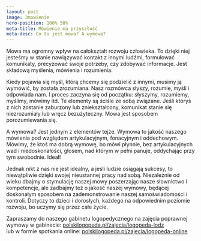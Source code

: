 ```yaml
---
layout: post
image: 3mowienie
hero-position: 100% 50%
meta-title: Mówienie ma przyszłość
meta-desc: Co to jest mowa? A wymowa?
---
```


Mowa ma ogromny wpływ na całokształt rozwoju człowieka. To dzięki niej jesteśmy w stanie nawiązywać kontakt z innymi ludźmi, formułować komunikaty, precyzować swoje potrzeby, czy zdobywać informacje. Jest składową myślenia, mówienia i rozumienia.

Kiedy pojawia się myśl, którą chcemy się podzielić z innymi, musimy ją wymówić, by została zrozumiana. Nasz rozmówca słyszy, rozumie, myśli i odpowiada nam. I proces zaczyna się od początku: słyszymy, rozumiemy, myślimy, mówimy itd. Te elementy są ściśle ze sobą związane. Jeśli któryś z nich zostanie zaburzony lub zniekształcony, komunikat stanie się niezrozumiały lub wręcz bezużyteczny. Mowa jest sposobem porozumiewania się.

A wymowa? Jest jednym z elementów tejże. Wymowa to jakość naszego mówienia pod względem artykulacyjnym, fonacyjnym i oddechowym.
Mówimy, że ktoś ma dobrą wymowę, bo mówi płynnie, bez artykulacyjnych wad i niedoskonałości, głosem, nad którym w pełni panuje, oddychając przy tym swobodnie. Ideał!

Jednak nikt z nas nie jest idealny, a jeśli ludzie osiągają sukcesy, to niewątpliwie dzięki swojej nieustannej pracy nad sobą. Niezależnie od wieku dbajmy o stymulację naszej mowy poszerzając nasze słownictwo i kompetencje, ale zadbajmy też o jakość naszej wymowy, będącej doskonałym sposobem na zademonstrowanie naszej samoświadomości i kontroli. Dotyczy to dzieci i dorosłych, każdego na odpowiednim poziomie rozwoju, bo uczymy się przez całe życie.

Zapraszamy do naszego gabinetu logopedycznego na zajęcia poprawnej wymowy w gabinecie:
[polskilogopeda.pl/zajecia/logopeda-lodz](/zajecia/logopeda-lodz) <br>
lub w formie spotkania online:
[polskilogopeda.pl/zajecia/logopeda-online](/zajecia/logopeda-online)


